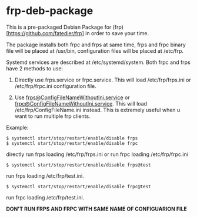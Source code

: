 # frp-deb-package
This is a pre-packaged Debian Package for (frp)[https://github.com/fatedier/frp] in order to save your time.

The package installs both frpc and frps at same time, frps and frpc binary file will be placed at /usr/bin, configuration files will be placed at /etc/frp. 

Systemd services are described at /etc/systemd/system. Both frpc and frps have 2 methods to use:

1. Directly use frps.service or frpc.service. This will load /etc/frp/frps.ini or /etc/frp/frpc.ini configuration file.
 
2. Use frps@ConfigFileNameWithoutIni.service or frpc@ConfigFileNameWithoutIni.service. This will load /etc/frp/ConfigFileName.ini instead. This is extremely useful when u want to run multiple frp clients.

Example:
```
$ systemctl start/stop/restart/enable/disable frps
$ systemctl start/stop/restart/enable/disable frpc
```
directly run frps loading /etc/frp/frps.ini 
or run frpc loading /etc/frp/frpc.ini

```
$ systemctl start/stop/restart/enable/disable frps@test
```
run frps loading /etc/frp/test.ini. 

```
$ systemctl start/stop/restart/enable/disable frpc@test
```
run frpc loading /etc/frp/test.ini. 

**DON'T RUN FRPS AND FRPC WITH SAME NAME OF CONFIGUARION FILE**
